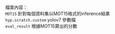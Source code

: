 檔案內容：  
`MOT15` 針對每個資料集以MOT15格式的inference結果  
`hyp.scratch.custom` yolov7 參數檔  
`eval_result` 根據MOT15算出的分數  
